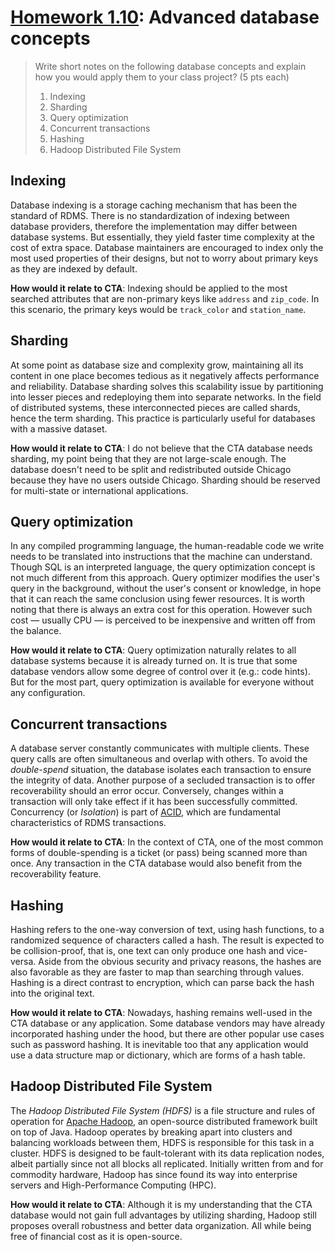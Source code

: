 # [Homework 1.10](https://github.com/hendraanggrian/IIT-CS425/blob/assets/assignments/hw10.pdf): Advanced database concepts

> Write short notes on the following database concepts and explain how you
  would apply them to your class project? (5 pts each)
>
> 1.  Indexing
> 1.  Sharding
> 1.  Query optimization
> 1.  Concurrent transactions
> 1.  Hashing
> 1.  Hadoop Distributed File System

## Indexing

Database indexing is a storage caching mechanism that has been the standard of
RDMS. There is no standardization of indexing between database providers,
therefore the implementation may differ between database systems. But
essentially, they yield faster time complexity at the cost of extra space.
Database maintainers are encouraged to index only the most used properties of
their designs, but not to worry about primary keys as they are indexed by
default.

**How would it relate to CTA**: Indexing should be applied to the most searched
attributes that are non-primary keys like `address` and `zip_code`. In this
scenario, the primary keys would be `track_color` and `station_name`.

## Sharding

At some point as database size and complexity grow, maintaining all its content
in one place becomes tedious as it negatively affects performance and
reliability. Database sharding solves this scalability issue by partitioning
into lesser pieces and redeploying them into separate networks. In the field of
distributed systems, these interconnected pieces are called shards, hence the
term sharding. This practice is particularly useful for databases with a massive
dataset.

**How would it relate to CTA**: I do not believe that the CTA database needs
sharding, my point being that they are not large-scale enough. The database
doesn't need to be split and redistributed outside Chicago because they have no
users outside Chicago. Sharding should be reserved for multi-state or
international applications.

## Query optimization

In any compiled programming language, the human-readable code we write needs to
be translated into instructions that the machine can understand. Though SQL is
an interpreted language, the query optimization concept is not much different
from this approach. Query optimizer modifies the user's query in the background,
without the user's consent or knowledge, in hope that it can reach the same
conclusion using fewer resources. It is worth noting that there is always an
extra cost for this operation. However such cost &mdash; usually CPU &mdash; is
perceived to be inexpensive and written off from the balance.

**How would it relate to CTA**: Query optimization naturally relates to all
database systems because it is already turned on. It is true that some
database vendors allow some degree of control over it (e.g.: code hints). But
for the most part, query optimization is available for everyone without any
configuration.

## Concurrent transactions

A database server constantly communicates with multiple clients. These query
calls are often simultaneous and overlap with others. To avoid the
*double-spend* situation, the database isolates each transaction to ensure the
integrity of data. Another purpose of a secluded transaction is to offer
recoverability should an error occur. Conversely, changes within a transaction
will only take effect if it has been successfully committed. Concurrency (or
*Isolation*) is part of [ACID](https://github.com/hendraanggrian/IIT-CS425/blob/main/acid.md), which are fundamental characteristics of RDMS
transactions.

**How would it relate to CTA**: In the context of CTA, one of the most common
forms of double-spending is a ticket (or pass) being scanned more than once. Any
transaction in the CTA database would also benefit from the recoverability
feature.

## Hashing

Hashing refers to the one-way conversion of text, using hash functions, to a
randomized sequence of characters called a hash. The result is expected to be
collision-proof, that is, one text can only produce one hash and vice-versa.
Aside from the obvious security and privacy reasons, the hashes are also
favorable as they are faster to map than searching through values. Hashing is a
direct contrast to encryption, which can parse back the hash into the original
text.

**How would it relate to CTA**: Nowadays, hashing remains well-used in the CTA
database or any application. Some database vendors may have already incorporated
hashing under the hood, but there are other popular use cases such as password
hashing. It is inevitable too that any application would use a data structure
map or dictionary, which are forms of a hash table.

## Hadoop Distributed File System

The *Hadoop Distributed File System (HDFS)* is a file structure and rules of
operation for [Apache Hadoop](https://hadoop.apache.org/docs/r1.2.1/hdfs_design.html),
an open-source distributed framework built on top of Java. Hadoop operates by
breaking apart into clusters and balancing workloads between them, HDFS is
responsible for this task in a cluster. HDFS is designed to be fault-tolerant
with its data replication nodes, albeit partially since not all blocks all
replicated. Initially written from and for commodity hardware, Hadoop has since
found its way into enterprise servers and High-Performance Computing (HPC).

**How would it relate to CTA**: Although it is my understanding that the CTA
database would not gain full advantages by utilizing sharding, Hadoop still
proposes overall robustness and better data organization. All while being free
of financial cost as it is open-source.
